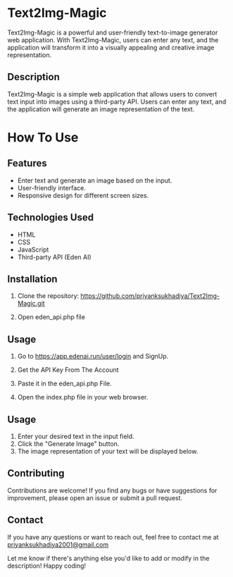 # Text2Img-Magic
Text2Img-Magic is a powerful and user-friendly text-to-image generator web application. With Text2Img-Magic, users can enter any text, and the application will transform it into a visually appealing and creative image representation.

## Description

Text2Img-Magic is a simple web application that allows users to convert text input into images using a third-party API. Users can enter any text, and the application will generate an image representation of the text.

# How To Use

## Features

- Enter text and generate an image based on the input.
- User-friendly interface.
- Responsive design for different screen sizes.

## Technologies Used

- HTML
- CSS
- JavaScript
- Third-party API (Eden AI)

## Installation

1. Clone the repository:
https://github.com/priyanksukhadiya/Text2Img-Magic.git

2. Open eden_api.php file 
## Usage

1. Go to https://app.edenai.run/user/login and SignUp.
2. Get the API Key From The Account
3. Paste it in the eden_api.php File.

4. Open the index.php file in your web browser.

## Usage

1. Enter your desired text in the input field.
2. Click the "Generate Image" button.
3. The image representation of your text will be displayed below.

## Contributing

Contributions are welcome! If you find any bugs or have suggestions for improvement, please open an issue or submit a pull request.

## Contact

If you have any questions or want to reach out, feel free to contact me at priyanksukhadiya2001@gmail.com


Let me know if there's anything else you'd like to add or modify in the description! Happy coding!
